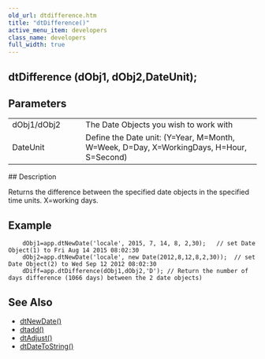 ```yaml
---
old_url: dtdifference.htm
title: "dtDifference()"
active_menu_item: developers
class_name: developers
full_width: true
---
```



## dtDifference (dObj1, dObj2,DateUnit);

## Parameters

<table>
<tr>
<td width="133">
dObj1/dObj2

</td>
<td width="20">
</td>
<td width="750">
The Date Objects you wish to work with

</td>
</tr>
<tr>
<td width="133">
DateUnit

</td>
<td width="20">
</td>
<td width="750">
Define the Date unit: (Y=Year, M=Month, W=Week, D=Day, X=WorkingDays, H=Hour, S=Second)

</td>
</tr>
</table>
## Description

Returns the difference between the specified date objects in the specified time units. X=working days.

## Example

        dObj1=app.dtNewDate('locale', 2015, 7, 14, 8, 2,30);   // set Date Object(1) to Fri Aug 14 2015 08:02:30
        dObj2=app.dtNewDate('locale', new Date(2012,8,12,8,2,30));  // set Date Object(2) to Wed Sep 12 2012 08:02:30
        dDiff=app.dtDifference(dObj1,dObj2,'D'); // Return the number of days difference (1066 days) between the 2 date objects)
   

## See Also

 - [dtNewDate()](/developers/documentation/scripting-apis/client-api/date-time-management-functions/dtnewdate)
 - [dtadd()](/developers/documentation/scripting-apis/client-api/date-time-management-functions/dtadd)
 - [dtAdjust()](/developers/documentation/scripting-apis/client-api/date-time-management-functions/dtadjust)
 - [dtDateToString()](/developers/documentation/scripting-apis/client-api/date-time-management-functions/dtdatetostring)

